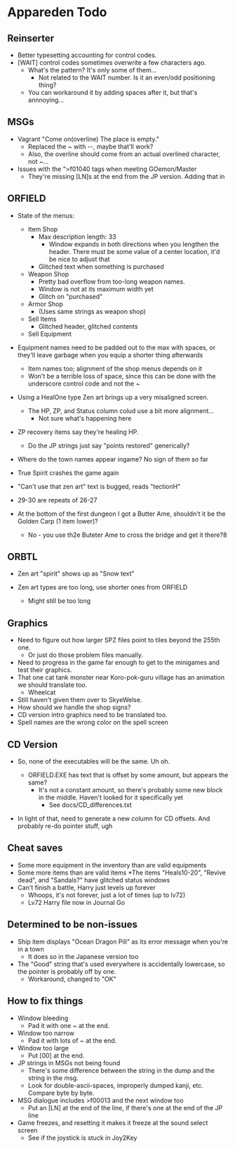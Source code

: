 # Appareden Todo

## Reinserter
* Better typesetting accounting for control codes.
* [WAIT] control codes sometimes overwrite a few characters ago.
	* What's the pattern? It's only some of them...
		* Not related to the WAIT number. Is it an even/odd positioning thing?
	* You can workaround it by adding spaces after it, but that's annnoying...

## MSGs
* Vagrant "Come on(overline) The place is empty."
	* Replaced the ~ with --, maybe that'll work?
	* Also, the overline should come from an actual overlined character, not ~...
* Issues with the ">f01040 tags when meeting GOemon/Master
	* They're missing [LN]s at the end from the JP version. Adding that in

## ORFIELD

* State of the menus:
	* Item Shop
		* Max description length: 33
			* Window expands in both directions when you lengthen the header. There must be some value of a center location, it'd be nice to adjust that
		* Glitched text when something is purchased
	* Weapon Shop
		* Pretty bad overflow from too-long weapon names.
		* Window is not at its maximum width yet
		* Glitch on "purchased"
	* Armor Shop
		* (Uses same strings as weapon shop)
	* Sell Items
		* Glitched header, glitched contents
	* Sell Equipment

* Equipment names need to be padded out to the max with spaces, or they'll leave garbage when you equip a shorter thing afterwards
	* Item names too; alignment of the shop menus depends on it
	* Won't be a terrible loss of space, since this can be done with the underscore control code and not the ~

* Using a HealOne type Zen art brings up a very misaligned screen.
	* The HP, ZP, and Status column colud use a bit more alignment...
		* Not sure what's happening here

* ZP recovery items say they're healing HP.
	* Do the JP strings just say "points restored" generically?

* Where do the town names appear ingame? No sign of them so far

* True Spirit crashes the game again

* "Can't use that zen art" text is bugged, reads "tectionH"

* 29-30 are repeats of 26-27

* At the bottom of the first dungeon I got a Butter Ame, shouldn't it be the Golden Carp (1 item lower)?
	* No - you use th2e Buteter Ame to cross the bridge and get it there?8

## ORBTL
* Zen art "spirit" shows up as "Snow text"

* Zen art types are too long, use shorter ones from ORFIELD
	* Might still be too long

## Graphics
* Need to figure out how larger SPZ files point to tiles beyond the 255th one.
	* Or just do those problem files manually.
* Need to progress in the game far enough to get to the minigames and test their graphics.
* That one cat tank monster near Koro-pok-guru village has an animation we should translate too.
	* Wheelcat
* Still haven't given them over to SkyeWelse.
* How should we handle the shop signs?
* CD version intro graphics need to be translated too.
* Spell names are the wrong color on the spell screen

## CD Version
* So, none of the executables will be the same. Uh oh.
	* ORFIELD.EXE has text that is offset by some amount, but appears the same?
		* It's not a constant amount, so there's probably some new block in the middle. Haven't looked for it specifically yet
			* See docs/CD_differences.txt

* In light of that, need to generate a new column for CD offsets. And probably re-do pointer stuff, ugh

## Cheat saves
* Some more equipment in the inventory than are valid equipments
* Some more items than are valid items
	*The items "Heals10-20", "Revive dead", and "Sandals?" have glitched status windows
* Can't finish a battle, Harry just levels up forever
	* Whoops, it's not forever, just a lot of times (up to lv72)
	* Lv72 Harry file now in Journal Go

## Determined to be non-issues
* Ship item displays "Ocean Dragon Pill" as its error message when you're in a town
	* It does so in the Japanese version too
* The "Good" string that's used everywhere is accidentally lowercase, so the pointer is probably off by one.
	* Workaround, changed to "OK"

## How to fix things
* Window bleeding
	* Pad it with one ~ at the end.
* Window too narrow
	* Pad it with lots of ~ at the end.
* Window too large
	* Put [00] at the end.
* JP strings in MSGs not being found
	* There's some difference between the string in the dump and the string in the msg.
	* Look for double-ascii-spaces, improperly dumped kanji, etc. Compare byte by byte.
* MSG dialogue includes >f00013 and the next window too
	* Put an [LN] at the end of the line, if there's one at the end of the JP line
* Game freezes, and resetting it makes it freeze at the sound select screen
	* See if the joystick is stuck in Joy2Key